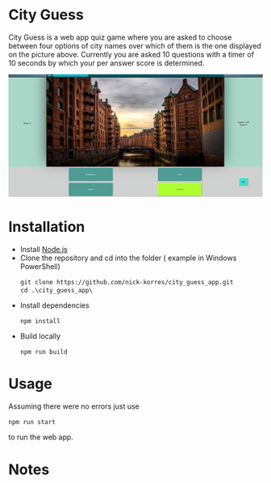 # City Guess 

City Guess is a web app quiz game where you are asked to choose between four options of city names over which of them is the one displayed on the picture above.
Currently you are asked 10 questions with a timer of 10 seconds by which your per answer score is determined.

<p align="center">
  <img src="./src/assets/example.png" alt="Example" width="800">
</p>

# Installation

* Install [Node.js](https://nodejs.org)
* Clone the repository and cd into the folder ( example in Windows PowerShell)
  ```
  git clone https://github.com/nick-korres/city_guess_app.git
  cd .\city_guess_app\
  ```
* Install dependencies
  ```
  npm install 
  ```
* Build locally
  ```
  npm run build
  ```

# Usage
  Assuming there were no errors just use
  ```
  npm run start
  ```
  to run the web app. 

# Notes

